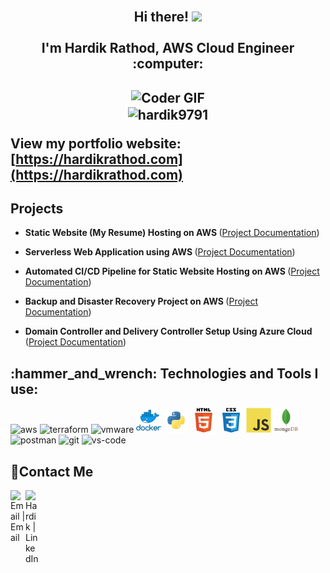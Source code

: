 <h2 align="center">
<br>Hi there! <img src="https://user-images.githubusercontent.com/42378118/110234147-e3259600-7f4e-11eb-95be-0c4047144dea.gif" width="30"><br>
<br> I'm Hardik Rathod, AWS Cloud Engineer :computer:<br>
<h2>
<p align="center"> <img src="https://media.giphy.com/media/SWoSkN6DxTszqIKEqv/giphy.gif" alt="Coder GIF" width="300"><br>
<img align="center" src="https://komarev.com/ghpvc/?username=hardik9791&label=Profile%20views&color=0e75b6&style=flat" alt="hardik9791"/>

View my portfolio website: [https://hardikrathod.com](https://hardikrathod.com)

## Projects

- <b> Static Website (My Resume) Hosting on AWS </b> ([Project Documentation](https://github.com/Hardik9791/my-resume-on-AWS/blob/main/Project%20Documentation.pdf))
    
- <b> Serverless Web Application using AWS </b> ([Project Documentation](https://github.com/Hardik9791/Serverless-Web-App-using-AWS/blob/main/Project%20Documentation.pdf))
    
- <b> Automated CI/CD Pipeline for Static Website Hosting on AWS </b> ([Project Documentation](https://github.com/Hardik9791/Serverless-CICD/blob/main/Project%20Documentation%20.pdf))
  
- <b> Backup and Disaster Recovery Project on AWS </b> ([Project Documentation](https://github.com/Hardik9791/Disaster-Recovery-on-AWS))
 
- <b> Domain Controller and Delivery Controller Setup Using Azure Cloud </b> ([Project Documentation](https://github.com/Hardik9791/Domain-Controller-and-Delivery-Controller-Setup-Using-Azure-Cloud/blob/main/README.md))
 
<h2 align="left">:hammer_and_wrench: Technologies and Tools I use:</h2>

<p align="left">
<img src="https://www.logo.wine/a/logo/Amazon_Web_Services/Amazon_Web_Services-Logo.wine.svg" alt="aws" width="50" height="50"/> 
<img src="https://www.vectorlogo.zone/logos/terraformio/terraformio-icon.svg" alt="terraform" title="terraform" width="40" height="40"/>
<img src="https://raw.githubusercontent.com/gilbarbara/logos/92bb74e98bca1ea1ad794442676ebc4e75038adc/logos/vmware.svg" alt="vmware" width="50" height="50"/>
<img src="https://raw.githubusercontent.com/github/explore/80688e429a7d4ef2fca1e82350fe8e3517d3494d/topics/docker/docker.png" alt="docker" title="docker" width="40" height="40"/>
<img src="https://raw.githubusercontent.com/github/explore/80688e429a7d4ef2fca1e82350fe8e3517d3494d/topics/python/python.png" alt="python" title="python" width="40" height="40"/>
<img src="https://raw.githubusercontent.com/devicons/devicon/master/icons/html5/html5-original-wordmark.svg" alt="html5" width="40" height="40"/>
<img src="https://raw.githubusercontent.com/devicons/devicon/master/icons/css3/css3-original-wordmark.svg" alt="css3" width="40" height="40"/>
<img src="https://raw.githubusercontent.com/devicons/devicon/master/icons/javascript/javascript-original.svg" alt="javascript" width="40" height="40"/>
<img src="https://raw.githubusercontent.com/devicons/devicon/master/icons/mongodb/mongodb-original-wordmark.svg" alt="mongodb" width="40" height="40"/> 
<img src="https://www.vectorlogo.zone/logos/getpostman/getpostman-icon.svg" alt="postman" width="40" height="40"/> 
<img src="https://www.vectorlogo.zone/logos/git-scm/git-scm-icon.svg" alt="git" width="40" height="40"/> 
<img src="https://www.vectorlogo.zone/logos/visualstudio_code/visualstudio_code-icon.svg" alt="vs-code" title="vs-code" width="40" height="40"/>

<h2>📩Contact Me</h2>
 
[<img align="left" alt="Email | Email" width="24px" src="https://img.icons8.com/doodle/100/new-post.png" />][Email]

[Email]:mailto:cloud.hardikrathod@gmail.com

[<img align="left" alt="Hardik | LinkedIn" width="22px" src="https://cdn.jsdelivr.net/npm/simple-icons@v3/icons/linkedin.svg" />][linkedin]

[linkedin]:https://www.linkedin.com/in/hardikrathod9791
